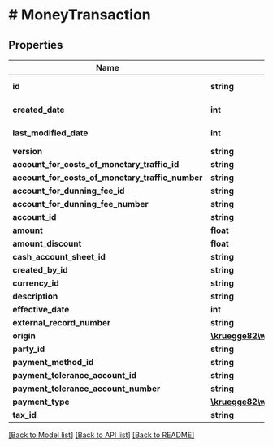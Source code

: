 # # MoneyTransaction

## Properties

Name | Type | Description | Notes
------------ | ------------- | ------------- | -------------
**id** | **string** |  | [optional] [readonly]
**created_date** | **int** |  | [optional] [readonly]
**last_modified_date** | **int** |  | [optional] [readonly]
**version** | **string** |  | [optional]
**account_for_costs_of_monetary_traffic_id** | **string** |  | [optional]
**account_for_costs_of_monetary_traffic_number** | **string** |  | [optional]
**account_for_dunning_fee_id** | **string** |  | [optional]
**account_for_dunning_fee_number** | **string** |  | [optional]
**account_id** | **string** |  | [optional]
**amount** | **float** |  | [optional]
**amount_discount** | **float** |  | [optional]
**cash_account_sheet_id** | **string** |  | [optional]
**created_by_id** | **string** |  | [optional]
**currency_id** | **string** |  | [optional]
**description** | **string** |  | [optional]
**effective_date** | **int** |  | [optional]
**external_record_number** | **string** |  | [optional]
**origin** | [**\kruegge82\weclapp\Model\MoneyTransactionSource**](MoneyTransactionSource.md) |  | [optional]
**party_id** | **string** |  | [optional]
**payment_method_id** | **string** |  | [optional]
**payment_tolerance_account_id** | **string** |  | [optional]
**payment_tolerance_account_number** | **string** |  | [optional]
**payment_type** | [**\kruegge82\weclapp\Model\PaymentType**](PaymentType.md) |  | [optional]
**tax_id** | **string** |  | [optional]

[[Back to Model list]](../../README.md#models) [[Back to API list]](../../README.md#endpoints) [[Back to README]](../../README.md)
